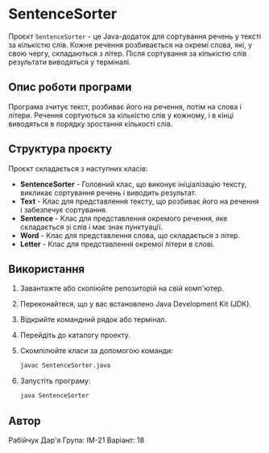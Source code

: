# SentenceSorter

Проєкт `SentenceSorter` - це Java-додаток для сортування речень у тексті за кількістю слів. Кожне речення розбивається на окремі слова, які, у свою чергу, складаються з літер. Після сортування за кількістю слів результати виводяться у терміналі.

## Опис роботи програми

Програма зчитує текст, розбиває його на речення, потім на слова і літери. Речення сортуються за кількістю слів у кожному, і в кінці виводяться в порядку зростання кількості слів.

## Структура проєкту

Проєкт складається з наступних класів:

- **SentenceSorter** - Головний клас, що виконує ініціалізацію тексту, викликає сортування речень і виводить результат.
- **Text** - Клас для представлення тексту, що розбиває його на речення і забезпечує сортування.
- **Sentence** - Клас для представлення окремого речення, яке складається зі слів і має знак пунктуації.
- **Word** - Клас для представлення слова, що складається з літер.
- **Letter** - Клас для представлення окремої літери в слові.

## Використання
1. Завантажте або скопіюйте репозиторій на свій комп'ютер.
2. Переконайтеся, що у вас встановлено Java Development Kit (JDK).
3. Відкрийте командний рядок або термінал.
4. Перейдіть до каталогу проекту.

5. Скомпілюйте класи за допомогою команди:
   ```bash
   javac SentenceSorter.java
   
6. Запустіть програму:
    ```bash
    java SentenceSorter

## Автор
Рабійчук Дар'я
Група: ІМ-21
Варіант: 18
